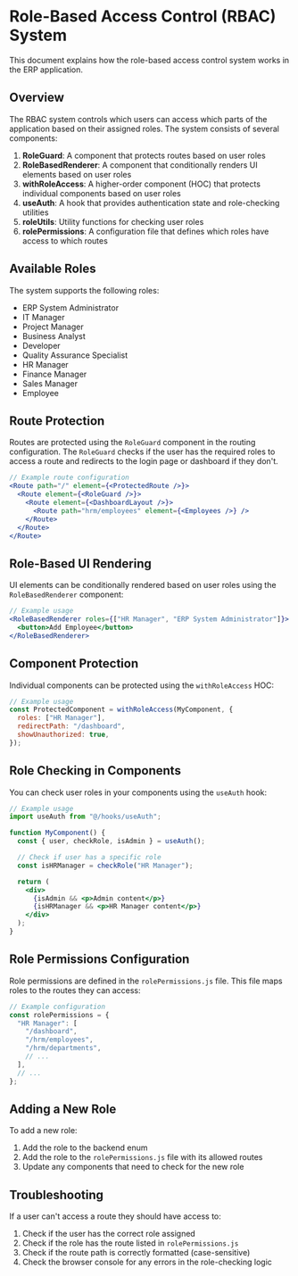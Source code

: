 # Role-Based Access Control (RBAC) System

This document explains how the role-based access control system works in the ERP application.

## Overview

The RBAC system controls which users can access which parts of the application based on their assigned roles. The system consists of several components:

1. **RoleGuard**: A component that protects routes based on user roles
2. **RoleBasedRenderer**: A component that conditionally renders UI elements based on user roles
3. **withRoleAccess**: A higher-order component (HOC) that protects individual components based on user roles
4. **useAuth**: A hook that provides authentication state and role-checking utilities
5. **roleUtils**: Utility functions for checking user roles
6. **rolePermissions**: A configuration file that defines which roles have access to which routes

## Available Roles

The system supports the following roles:

- ERP System Administrator
- IT Manager
- Project Manager
- Business Analyst
- Developer
- Quality Assurance Specialist
- HR Manager
- Finance Manager
- Sales Manager
- Employee

## Route Protection

Routes are protected using the `RoleGuard` component in the routing configuration. The `RoleGuard` checks if the user has the required roles to access a route and redirects to the login page or dashboard if they don't.

```jsx
// Example route configuration
<Route path="/" element={<ProtectedRoute />}>
  <Route element={<RoleGuard />}>
    <Route element={<DashboardLayout />}>
      <Route path="hrm/employees" element={<Employees />} />
    </Route>
  </Route>
</Route>
```

## Role-Based UI Rendering

UI elements can be conditionally rendered based on user roles using the `RoleBasedRenderer` component:

```jsx
// Example usage
<RoleBasedRenderer roles={["HR Manager", "ERP System Administrator"]}>
  <button>Add Employee</button>
</RoleBasedRenderer>
```

## Component Protection

Individual components can be protected using the `withRoleAccess` HOC:

```jsx
// Example usage
const ProtectedComponent = withRoleAccess(MyComponent, {
  roles: ["HR Manager"],
  redirectPath: "/dashboard",
  showUnauthorized: true,
});
```

## Role Checking in Components

You can check user roles in your components using the `useAuth` hook:

```jsx
// Example usage
import useAuth from "@/hooks/useAuth";

function MyComponent() {
  const { user, checkRole, isAdmin } = useAuth();

  // Check if user has a specific role
  const isHRManager = checkRole("HR Manager");

  return (
    <div>
      {isAdmin && <p>Admin content</p>}
      {isHRManager && <p>HR Manager content</p>}
    </div>
  );
}
```

## Role Permissions Configuration

Role permissions are defined in the `rolePermissions.js` file. This file maps roles to the routes they can access:

```js
// Example configuration
const rolePermissions = {
  "HR Manager": [
    "/dashboard",
    "/hrm/employees",
    "/hrm/departments",
    // ...
  ],
  // ...
};
```

## Adding a New Role

To add a new role:

1. Add the role to the backend enum
2. Add the role to the `rolePermissions.js` file with its allowed routes
3. Update any components that need to check for the new role

## Troubleshooting

If a user can't access a route they should have access to:

1. Check if the user has the correct role assigned
2. Check if the role has the route listed in `rolePermissions.js`
3. Check if the route path is correctly formatted (case-sensitive)
4. Check the browser console for any errors in the role-checking logic
